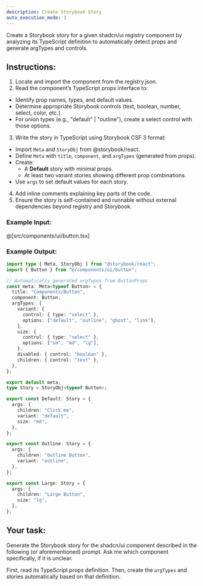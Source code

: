 ```yaml
---
description: Create Storybook Story
auto_execution_mode: 3
---
```


Create a Storybook story for a given shadcn/ui registry component by analyzing its TypeScript definition to automatically detect props and generate argTypes and controls.

## Instructions:

1. Locate and import the component from the registry.json.
2. Read the component’s TypeScript props interface to:

- Identify prop names, types, and default values.
- Determine appropriate Storybook controls (text, boolean, number, select, color, etc.).
- For union types (e.g., "default" | "outline"), create a select control with those options.

3. Write the story in TypeScript using Storybook CSF 3 format:

- Import `Meta` and `StoryObj` from @storybook/react.
- Define `Meta` with `title`, `component`, and `argTypes` (generated from props).
- Create:
  - A **Default** story with minimal props.
  - At least two variant stories showing different prop combinations.
- Use `args` to set default values for each story.

4. Add inline comments explaining key parts of the code.
5. Ensure the story is self-contained and runnable without external dependencies beyond registry and Storybook.

### Example Input:

@[src/components/ui/button.tsx]

### Example Output:

```typescript
import type { Meta, StoryObj } from "@storybook/react";
import { Button } from "@/components/ui/button";

// Automatically generated argTypes from ButtonProps
const meta: Meta<typeof Button> = {
  title: "Components/Button",
  component: Button,
  argTypes: {
    variant: {
      control: { type: "select" },
      options: ["default", "outline", "ghost", "link"],
    },
    size: {
      control: { type: "select" },
      options: ["sm", "md", "lg"],
    },
    disabled: { control: "boolean" },
    children: { control: "text" },
  },
};

export default meta;
type Story = StoryObj<typeof Button>;

export const Default: Story = {
  args: {
    children: "Click me",
    variant: "default",
    size: "md",
  },
};

export const Outline: Story = {
  args: {
    children: "Outline Button",
    variant: "outline",
  },
};

export const Large: Story = {
  args: {
    children: "Large Button",
    size: "lg",
  },
};
```

## Your task:

Generate the Storybook story for the shadcn/ui component described in the following (or aforementioned) prompt. Ask me which component specifically, if it is unclear.

First, read its TypeScript props definition.
Then, create the `argTypes` and stories automatically based on that definition.
